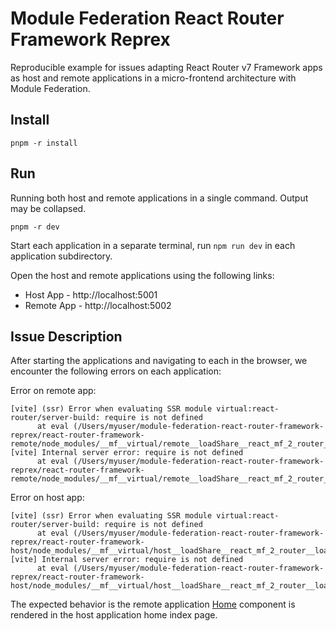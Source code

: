 # Module Federation React Router Framework Reprex

Reproducible example for issues adapting React Router v7 Framework apps as host and remote applications in a micro-frontend architecture with Module Federation.

## Install

```
pnpm -r install
```

## Run

Running both host and remote applications in a single command. Output may be collapsed.

```
pnpm -r dev
```

Start each application in a separate terminal, run `npm run dev` in each application subdirectory.

Open the host and remote applications using the following links:

* Host App - http://localhost:5001
* Remote App - http://localhost:5002

## Issue Description

After starting the applications and navigating to each in the browser, we encounter the following errors on each application:

Error on remote app:
```
[vite] (ssr) Error when evaluating SSR module virtual:react-router/server-build: require is not defined
      at eval (/Users/myuser/module-federation-react-router-framework-reprex/react-router-framework-remote/node_modules/__mf__virtual/remote__loadShare__react_mf_2_router__loadShare__.js:8:25)
[vite] Internal server error: require is not defined
      at eval (/Users/myuser/module-federation-react-router-framework-reprex/react-router-framework-remote/node_modules/__mf__virtual/remote__loadShare__react_mf_2_router__loadShare__.js:8:25)
```

Error on host app:
```
[vite] (ssr) Error when evaluating SSR module virtual:react-router/server-build: require is not defined
      at eval (/Users/myuser/module-federation-react-router-framework-reprex/react-router-framework-host/node_modules/__mf__virtual/host__loadShare__react_mf_2_router__loadShare__.js:8:25)
[vite] Internal server error: require is not defined
      at eval (/Users/myuser/module-federation-react-router-framework-reprex/react-router-framework-host/node_modules/__mf__virtual/host__loadShare__react_mf_2_router__loadShare__.js:8:25)
```

The expected behavior is the remote application [Home](react-router-framework-remote/app/routes/home.tsx) component is rendered in the host application home index page.
